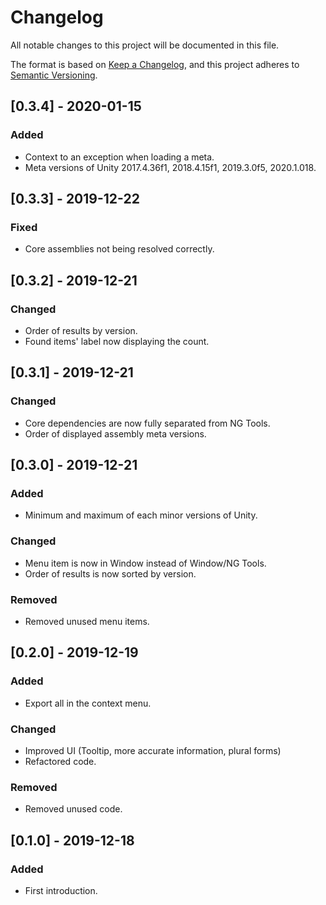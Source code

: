 # Changelog
All notable changes to this project will be documented in this file.

The format is based on [Keep a Changelog](https://keepachangelog.com/en/1.0.0/),
and this project adheres to [Semantic Versioning](https://semver.org/spec/v2.0.0.html).

## [0.3.4] - 2020-01-15
### Added
- Context to an exception when loading a meta.
- Meta versions of Unity 2017.4.36f1, 2018.4.15f1, 2019.3.0f5, 2020.1.018.

## [0.3.3] - 2019-12-22
### Fixed
- Core assemblies not being resolved correctly.

## [0.3.2] - 2019-12-21
### Changed
- Order of results by version.
- Found items' label now displaying the count.

## [0.3.1] - 2019-12-21
### Changed
- Core dependencies are now fully separated from NG Tools.
- Order of displayed assembly meta versions.

## [0.3.0] - 2019-12-21
### Added
- Minimum and maximum of each minor versions of Unity.

### Changed
- Menu item is now in Window instead of Window/NG Tools.
- Order of results is now sorted by version.

### Removed
- Removed unused menu items.

## [0.2.0] - 2019-12-19
### Added
- Export all in the context menu.

### Changed
- Improved UI (Tooltip, more accurate information, plural forms)
- Refactored code.

### Removed
- Removed unused code.

## [0.1.0] - 2019-12-18
### Added
- First introduction.
